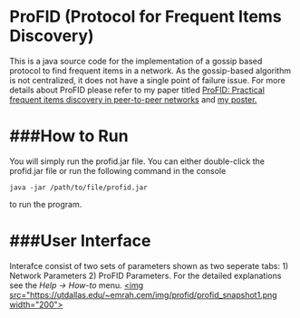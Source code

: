 ProFID (Protocol for Frequent Items Discovery)
======
This is a java source code for the implementation of a gossip based protocol to find frequent items in a network. As the gossip-based algorithm is not centralized, it does not have a single point of failure issue. For more details about ProFID please refer to my paper titled [ProFID: Practical frequent items discovery in peer-to-peer networks](http://dl.acm.org/citation.cfm?id=2480149) and [my poster.](http://www.utdallas.edu/~emrah.cem/papers/ACM32012.pptx)

###How to Run
==============
You will simply run the profid.jar file. You can either double-click the profid.jar file or run the following command in the console

``java -jar /path/to/file/profid.jar``

to run the program.

###User Interface
=================
Interafce consist of two sets of parameters shown as two seperate tabs: 1) Network Parameters 2) ProFID Parameters. For the detailed explanations see the *Help -> How-to* menu.
[<img src="https://utdallas.edu/~emrah.cem/img/profid/profid_snapshot1.png width="200">](https://utdallas.edu/~emrah.cem)

